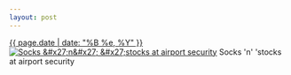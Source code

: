 ```yaml
---
layout: post
---
```


<p>
  <time><a href="/512">{{ page.date | date: "%B %e, %Y" }}</a></time>
  <a href="/512"><img src="{{ site.assets_url }}/512-480.jpg" srcset="{{ site.assets_url }}/512-240.jpg 240w, {{ site.assets_url }}/512-480.jpg 480w, {{ site.assets_url }}/512-720.jpg 720w, {{ site.assets_url }}/512-960.jpg 960w" sizes="(min-width: 700px) 50vw, calc(100vw - 2rem)" alt="Socks &amp;#x27;n&amp;#x27; &amp;#x27;stocks at airport security" /></a>
  <span>Socks &#x27;n&#x27; &#x27;stocks at airport security</span>
</p>
